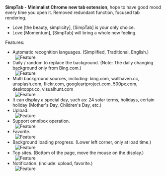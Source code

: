 **SimpTab - Minimalist Chrome new tab extension**, hope to have good mood every time you open it. Removed redundant function, focused tab rendering.

- Love [the beauty, simplicity], [SimpTab] is your only choice.
- Love [Momentum], [SimpTab] will bring a whole new feeling.

Features:  
- Automatic recognition languages. (Simplified, Traditional, English.)  
  ![Feature](http://i.imgur.com/nbw5Ycg.png)
- Daily / random to replace the background. (Note: The daily changing background only from Bing.com.)  
  ![Feature](http://i.imgur.com/JnwGMjw.png)
- Multi background sources, including: bing.com, wallhaven.cc, unsplash.com, flickr.com, googleartproject.com, 500px.com, desktoppr.co, visualhunt.com  
  ![Feature](http://i.imgur.com/G2TNahV.png)
- It can display a special day, such as: 24 solar terms, holidays, certain holiday (Mother's Day, Children's Day, etc.)  
- Upload.  
  ![Feature](http://i.imgur.com/3xZew89.png)
- Support omnibox operation.  
  ![Feature](http://i.imgur.com/IAw6PDb.png)
- Favorite.  
  ![Feature](http://i.imgur.com/4xirs2N.png)
- Background loading progress. (Lower left corner, only at load time.)  
  ![Feature](http://i.imgur.com/GbXCspl.png)
- Top sites. (Bottom of the page, move the mouse on the display.)  
  ![Feature](http://i.imgur.com/LMxP6kF.png)
- Notification. (include: upload, favorite.)  
  ![Feature](http://i.imgur.com/TMMXFoT.png)